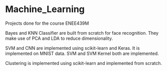 # Machine_Learning
Projects done for the course ENEE439M

Bayes and KNN Classifier are built from scratch for face recognition. 
They make use of PCA and LDA to reduce dimensionality. 

SVM and CNN are implemented using scikit-learn and Keras. 
It is implemented on MNIST data.
SVM and SVM Kernel both are implemented.

Clustering is implemented using scikit-learn and implemented from scratch.
